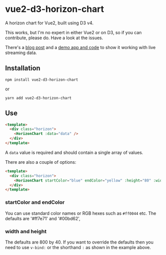 # vue2-d3-horizon-chart

A horizon chart for Vue2, built using D3 v4.

This works, but I'm no expert in either Vue2 or on D3, so if you can contribute, please do. Have a look at the issues.

There's a [blog post](https://www.wwwdotcomslash.com/posts/Horizon-Charts-in-Vue2/) and a [demo app and code](https://github.com/colwilson/vue2-d3-horizon-chart-demo) to show it working with live streaming data.

## Installation

`npm install vue2-d3-horizon-chart`

or

`yarn add vue2-d3-horizon-chart`

## Use

```html
<template>
  <div class="horizon">
    <HorizonChart :data="data" />
  </div>
</template>
```
A `data` value is required and should contain a single array of values.

There are also a couple of options:

```html
<template>
  <div class="horizon">
    <HorizonChart startColor="blue" endColor="yellow" :height="80" :width="600" :data="data" />
  </div>
</template>
```

### startColor and endColor
You can use standard color names or RGB hexes such as `#ff0044` etc. The defaults are '#ff7e71' and '#00bd62',

### width and height
The defaults are 800 by 40. If you want to override the defaults then you need to use `v-bind:` or the shorthand `:` as shown in the example above.
